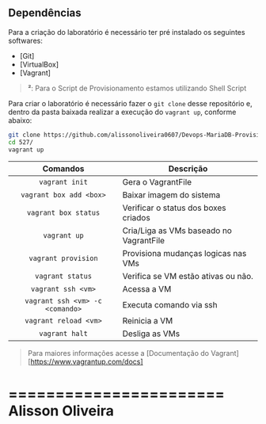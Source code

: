 Dependências
------------

Para a criação do laboratório é necessário ter pré instalado os seguintes softwares:

* [Git]
* [VirtualBox]
* [Vagrant]

> **²**: Para o Script de Provisionamento estamos utilizando Shell Script

Para criar o laboratório é necessário fazer o `git clone` desse repositório e, dentro da pasta baixada realizar a execução do `vagrant up`, conforme abaixo:

```bash
git clone https://github.com/alissonoliveira0607/Devops-MariaDB-Provisioner.git
cd 527/
vagrant up
```

Comandos                | Descrição
:----------------------:| ---------------------------------------
`vagrant init`          | Gera o VagrantFile
`vagrant box add <box>` | Baixar imagem do sistema
`vagrant box status`    | Verificar o status dos boxes criados
`vagrant up`            | Cria/Liga as VMs baseado no VagrantFile
`vagrant provision`     | Provisiona mudanças logicas nas VMs
`vagrant status`        | Verifica se VM estão ativas ou não.
`vagrant ssh <vm>`      | Acessa a VM
`vagrant ssh <vm> -c <comando>` | Executa comando via ssh
`vagrant reload <vm>`   | Reinicia a VM
`vagrant halt`          | Desliga as VMs

> Para maiores informações acesse a [Documentação do Vagrant][https://www.vagrantup.com/docs]



=======================
    Alisson Oliveira
=======================